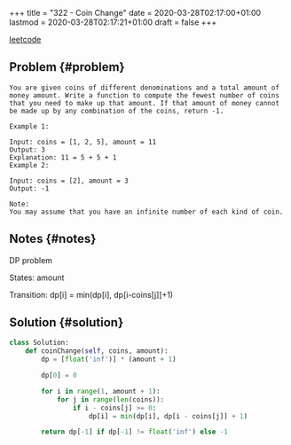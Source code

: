 +++
title = "322 - Coin Change"
date = 2020-03-28T02:17:00+01:00
lastmod = 2020-03-28T02:17:21+01:00
draft = false
+++

[leetcode](https://leetcode.com/problems/coin-change/)


## Problem {#problem}

```text
You are given coins of different denominations and a total amount of money amount. Write a function to compute the fewest number of coins that you need to make up that amount. If that amount of money cannot be made up by any combination of the coins, return -1.

Example 1:

Input: coins = [1, 2, 5], amount = 11
Output: 3
Explanation: 11 = 5 + 5 + 1
Example 2:

Input: coins = [2], amount = 3
Output: -1

Note:
You may assume that you have an infinite number of each kind of coin.
```


## Notes {#notes}

DP problem

States: amount

Transition: dp[i] = min(dp[i], dp[i-coins[j]]+1)


## Solution {#solution}

```python
class Solution:
    def coinChange(self, coins, amount):
        dp = [float('inf')] * (amount + 1)

        dp[0] = 0

        for i in range(1, amount + 1):
            for j in range(len(coins)):
                if i - coins[j] >= 0:
                    dp[i] = min(dp[i], dp[i - coins[j]] + 1)

        return dp[-1] if dp[-1] != float('inf') else -1
```
